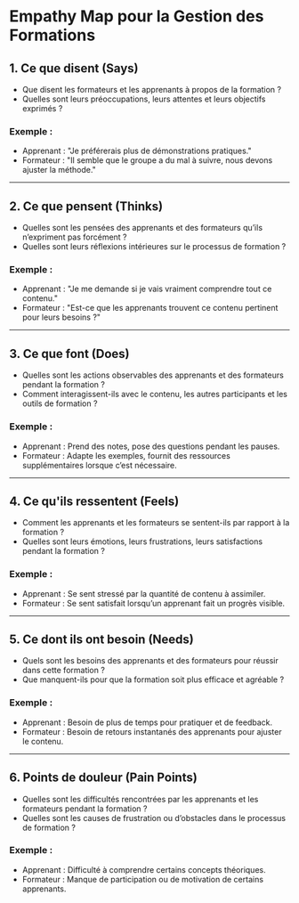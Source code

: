 # Empathy Map pour la Gestion des Formations

## 1. **Ce que disent (Says)**
- Que disent les formateurs et les apprenants à propos de la formation ?
- Quelles sont leurs préoccupations, leurs attentes et leurs objectifs exprimés ?

### Exemple :
- Apprenant : "Je préférerais plus de démonstrations pratiques."
- Formateur : "Il semble que le groupe a du mal à suivre, nous devons ajuster la méthode."

---

## 2. **Ce que pensent (Thinks)**
- Quelles sont les pensées des apprenants et des formateurs qu’ils n’expriment pas forcément ?
- Quelles sont leurs réflexions intérieures sur le processus de formation ?

### Exemple :
- Apprenant : "Je me demande si je vais vraiment comprendre tout ce contenu."
- Formateur : "Est-ce que les apprenants trouvent ce contenu pertinent pour leurs besoins ?"

---

## 3. **Ce que font (Does)**
- Quelles sont les actions observables des apprenants et des formateurs pendant la formation ?
- Comment interagissent-ils avec le contenu, les autres participants et les outils de formation ?

### Exemple :
- Apprenant : Prend des notes, pose des questions pendant les pauses.
- Formateur : Adapte les exemples, fournit des ressources supplémentaires lorsque c’est nécessaire.

---

## 4. **Ce qu'ils ressentent (Feels)**
- Comment les apprenants et les formateurs se sentent-ils par rapport à la formation ?
- Quelles sont leurs émotions, leurs frustrations, leurs satisfactions pendant la formation ?

### Exemple :
- Apprenant : Se sent stressé par la quantité de contenu à assimiler.
- Formateur : Se sent satisfait lorsqu’un apprenant fait un progrès visible.

---

## 5. **Ce dont ils ont besoin (Needs)**
- Quels sont les besoins des apprenants et des formateurs pour réussir dans cette formation ?
- Que manquent-ils pour que la formation soit plus efficace et agréable ?

### Exemple :
- Apprenant : Besoin de plus de temps pour pratiquer et de feedback.
- Formateur : Besoin de retours instantanés des apprenants pour ajuster le contenu.

---

## 6. **Points de douleur (Pain Points)**
- Quelles sont les difficultés rencontrées par les apprenants et les formateurs pendant la formation ?
- Quelles sont les causes de frustration ou d’obstacles dans le processus de formation ?

### Exemple :
- Apprenant : Difficulté à comprendre certains concepts théoriques.
- Formateur : Manque de participation ou de motivation de certains apprenants.
